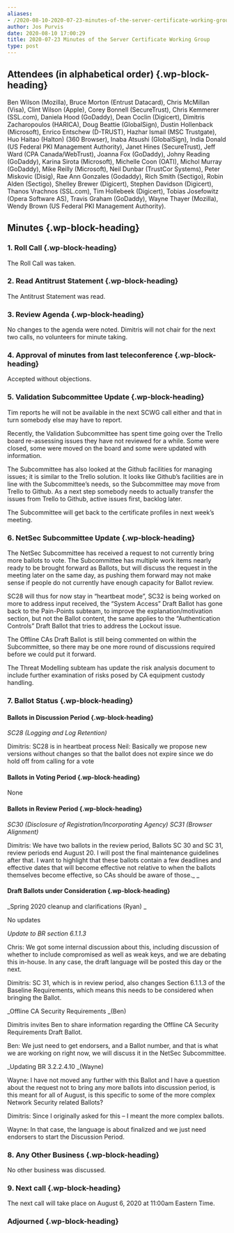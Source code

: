 ```yaml
---
aliases:
- /2020-08-10-2020-07-23-minutes-of-the-server-certificate-working-group/
author: Jos Purvis
date: 2020-08-10 17:00:29
title: 2020-07-23 Minutes of the Server Certificate Working Group
type: post
---
```


## Attendees (in alphabetical order) {.wp-block-heading}

Ben Wilson (Mozilla), Bruce Morton (Entrust Datacard), Chris McMillan (Visa), Clint Wilson (Apple), Corey Bonnell (SecureTrust), Chris Kemmerer (SSL.com), Daniela Hood (GoDaddy), Dean Coclin (Digicert), Dimitris Zacharopoulos (HARICA), Doug Beattie (GlobalSign), Dustin Hollenback (Microsoft), Enrico Entschew (D-TRUST), Hazhar Ismail (MSC Trustgate), Huo Haitao (Halton) (360 Browser), Inaba Atsushi (GlobalSign), India Donald (US Federal PKI Management Authority), Janet Hines (SecureTrust), Jeff Ward (CPA Canada/WebTrust), Joanna Fox (GoDaddy), Johny Reading (GoDaddy), Karina Sirota (Microsoft), Michelle Coon (OATI), Michol Murray (GoDaddy), Mike Reilly (Microsoft), Neil Dunbar (TrustCor Systems), Peter Miskovic (Disig), Rae Ann Gonzales (Godaddy), Rich Smith (Sectigo), Robin Alden (Sectigo), Shelley Brewer (Digicert), Stephen Davidson (Digicert), Thanos Vrachnos (SSL.com), Tim Hollebeek (Digicert), Tobias Josefowitz (Opera Software AS), Travis Graham (GoDaddy), Wayne Thayer (Mozilla), Wendy Brown (US Federal PKI Management Authority).

## Minutes {.wp-block-heading}

### 1. Roll Call {.wp-block-heading}

The Roll Call was taken.

### 2. Read Antitrust Statement {.wp-block-heading}

The Antitrust Statement was read.

### 3. Review Agenda {.wp-block-heading}

No changes to the agenda were noted. Dimitris will not chair for the next two calls, no volunteers for minute taking.

### 4. Approval of minutes from last teleconference {.wp-block-heading}

Accepted without objections.

### 5. Validation Subcommittee Update {.wp-block-heading}

Tim reports he will not be available in the next SCWG call either and that in turn somebody else may have to report.

Recently, the Validation Subcommittee has spent time going over the Trello board re-assessing issues they have not reviewed for a while. Some were closed, some were moved on the board and some were updated with information.

The Subcommittee has also looked at the Github facilities for managing issues; it is similar to the Trello solution. It looks like Github’s facilities are in line with the Subcommittee’s needs, so the Subcommittee may move from Trello to Github. As a next step somebody needs to actually transfer the issues from Trello to Github, active issues first, backlog later.

The Subcommittee will get back to the certificate profiles in next week’s meeting.

### 6. NetSec Subcommittee Update {.wp-block-heading}

The NetSec Subcommittee has received a request to not currently bring more ballots to vote. The Subcommittee has multiple work items nearly ready to be brought forward as Ballots, but will discuss the request in the meeting later on the same day, as pushing them forward may not make sense if people do not currently have enough capacity for Ballot review.

SC28 will thus for now stay in “heartbeat mode”, SC32 is being worked on more to address input received, the “System Access” Draft Ballot has gone back to the Pain-Points subteam, to improve the explanation/motivation section, but not the Ballot content, the same applies to the “Authentication Controls” Draft Ballot that tries to address the Lockout issue.

The Offline CAs Draft Ballot is still being commented on within the Subcommittee, so there may be one more round of discussions required before we could put it forward.

The Threat Modelling subteam has update the risk analysis document to include further examination of risks posed by CA equipment custody handling.

### 7. Ballot Status {.wp-block-heading}

#### Ballots in Discussion Period {.wp-block-heading}

_SC28 (Logging and Log Retention)_

Dimitris: SC28 is in heartbeat process
Neil: Basically we propose new versions without changes so that the ballot does not expire since we do hold off from calling for a vote

#### **Ballots in Voting Period** {.wp-block-heading}

None

#### **Ballots in Review Period** {.wp-block-heading}

_SC30 (Disclosure of Registration/Incorporating Agency)_
_SC31 (Browser Alignment)_

Dimitris: We have two ballots in the review period, Ballots SC 30 and SC 31, review periods end August 20. I will post the final maintenance guidelines after that. I want to highlight that these ballots contain a few deadlines and effective dates that will become effective not relative to when the ballots themselves become effective, so CAs should be aware of those.\_
\_

#### Draft Ballots under Consideration {.wp-block-heading}

\_Spring 2020 cleanup and clarifications (Ryan) \_

No updates

_Update to BR section 6.1.1.3_

Chris: We got some internal discussion about this, including discussion of whether to include compromised as well as weak keys, and we are debating this in-house. In any case, the draft language will be posted this day or the next.

Dimitris: SC 31, which is in review period, also changes Section 6.1.1.3 of the Baseline Requirements, which means this needs to be considered when bringing the Ballot.

\_Offline CA Security Requirements \_(Ben)

Dimitris invites Ben to share information regarding the Offline CA Security Requirements Draft Ballot.

Ben: We just need to get endorsers, and a Ballot number, and that is what we are working on right now, we will discuss it in the NetSec Subcommittee.

\_Updating BR 3.2.2.4.10 \_(Wayne)

Wayne: I have not moved any further with this Ballot and I have a question about the request not to bring any more ballots into discussion period, is this meant for all of August, is this specific to some of the more complex Network Security related Ballots?

Dimitris: Since I originally asked for this – I meant the more complex ballots.

Wayne: In that case, the language is about finalized and we just need endorsers to start the Discussion Period.

### 8. Any Other Business {.wp-block-heading}

No other business was discussed.

### 9. Next call {.wp-block-heading}

The next call will take place on August 6, 2020 at 11:00am Eastern Time.

### Adjourned {.wp-block-heading}